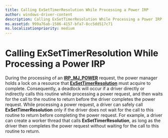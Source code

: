 ```yaml
---
title: Calling ExSetTimerResolution While Processing a Power IRP
author: windows-driver-content
description: Calling ExSetTimerResolution While Processing a Power IRP
ms.assetid: 999a76ab-1586-4157-bfa7-8cc5dd517c71
ms.localizationpriority: medium
---
```


# Calling ExSetTimerResolution While Processing a Power IRP


During the processing of an [**IRP\_MJ\_POWER**](https://msdn.microsoft.com/library/windows/hardware/ff550784) request, the power manager holds a lock on a resource that [**ExSetTimerResolution**](https://msdn.microsoft.com/library/windows/hardware/ff545614) must acquire to complete. Consequently, a deadlock will occur if a driver directly or indirectly calls this routine while processing a power request, and then waits for the call to the routine to return before the driver completes the power request. While processing a power request, a driver can safely call **ExSetTimerResolution** only if the driver does not wait for the call to this routine to return before completing the power request. For example, a driver can create a worker thread that calls **ExSetTimerResolution**, as long as the driver then completes the power request without waiting for the call to this routine to return.

 

 




